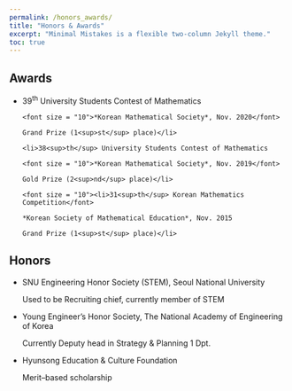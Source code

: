 ```yaml
---
permalink: /honors_awards/
title: "Honors & Awards"
excerpt: "Minimal Mistakes is a flexible two-column Jekyll theme."
toc: true
---
```


## Awards

<ul>
	<li>39<sup>th</sup> University Students Contest of Mathematics
	
	<font size = "10">*Korean Mathematical Society*, Nov. 2020</font>

	Grand Prize (1<sup>st</sup> place)</li>

	<li>38<sup>th</sup> University Students Contest of Mathematics
	
	<font size = "10">*Korean Mathematical Society*, Nov. 2019</font>
	
	Gold Prize (2<sup>nd</sup> place)</li>

	<font size = "10"><li>31<sup>th</sup> Korean Mathematics Competition</font>
	
	*Korean Society of Mathematical Education*, Nov. 2015
	
	Grand Prize (1<sup>st</sup> place)</li>
</ul>

## Honors

<ul>
 <li>SNU Engineering Honor Society (STEM), Seoul National University
 
Used to be Recruiting chief, currently member of STEM</li>

 <li>Young Engineer’s Honor Society, The National Academy of Engineering of Korea
 
Currently Deputy head in Strategy & Planning 1 Dpt. </li>

 <li>Hyunsong Education & Culture Foundation
 
Merit–based scholarship </li>

</ul>


